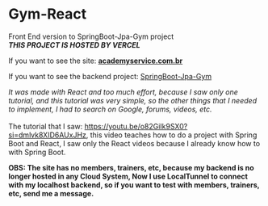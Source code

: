 # Gym-React
Front End version to SpringBoot-Jpa-Gym project <br>
***THIS PROJECT IS HOSTED BY VERCEL*** <br>

If you want to see the site: <a href=https://academyservice.com.br> **academyservice.com.br** </a>

If you want to see the backend project: <a href=github.com/guilhermeRizzatto/SpringBoot-Jpa-Gym> SpringBoot-Jpa-Gym </a>

*It was made with React and too much effort, because I saw only one tutorial, and this tutorial was very simple, so the other things that I needed to implement, I had to search on Google, forums, videos, etc.* <br>
<br>
The tutorial that I saw: https://youtu.be/o82GiIk9SX0?si=dmlvk8XID6AUxJHz, this video teaches how to do a project with Spring Boot and React, I saw only the React videos because I already know how to with Spring Boot.

**OBS: The site has no members, trainers, etc, because my backend is no longer hosted in any Cloud System, Now I use LocalTunnel to connect with my localhost backend, so if you want to test with members, trainers, etc, send me a message.**
